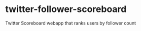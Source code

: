 twitter-follower-scoreboard
===========================

Twitter Scoreboard webapp that ranks users by follower count
